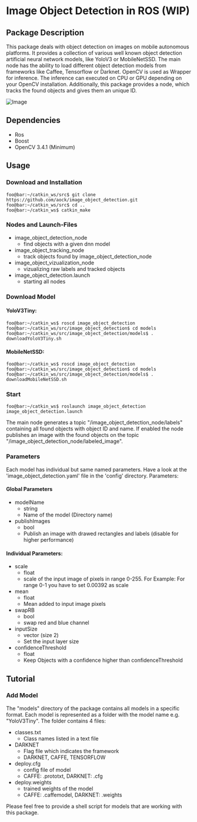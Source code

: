 # Image Object Detection in ROS (WIP)

## Package Description
This package deals with object detection on images on mobile autonomous platforms. It provides a collection of various well known object detection artificial neural network models, like YoloV3 or MobileNetSSD. The main node has the ability to load different object detection models from frameworks like Caffee, Tensorflow or Darknet. OpenCV is used as Wrapper for inference. The inference can executed on CPU or GPU depending on your OpenCV installation. Additionally, this package provides a node, which tracks the found objects and gives them an unique ID.

![Image](/images/image_object_detection.png)

## Dependencies
- Ros
- Boost
- OpenCV 3.4.1 (Minimum)

## Usage

### Download and Installation
```console
foo@bar:~/catkin_ws/src$ git clone https://github.com/aock/image_object_detection.git
foo@bar:~/catkin_ws/src$ cd ..
foo@bar:~/catkin_ws$ catkin_make
```

### Nodes and Launch-Files
- image_object_detection_node
  - find objects with a given dnn model
- image_object_tracking_node
  - track objects found by image_object_detection_node
- image_object_vizualization_node
  - vizualizing raw labels and tracked objects
- image_object_detection.launch
  - starting all nodes

### Download Model

#### YoloV3Tiny:
```console
foo@bar:~/catkin_ws$ roscd image_object_detection
foo@bar:~/catkin_ws/src/image_object_detection$ cd models
foo@bar:~/catkin_ws/src/image_object_detection/models$ . downloadYoloV3Tiny.sh
```

#### MobileNetSSD:
```console
foo@bar:~/catkin_ws$ roscd image_object_detection
foo@bar:~/catkin_ws/src/image_object_detection$ cd models
foo@bar:~/catkin_ws/src/image_object_detection/models$ . downloadMobileNetSSD.sh
```

### Start
```console
foo@bar:~/catkin_ws$ roslaunch image_object_detection image_object_detection.launch
```
The main node generates a topic "/image_object_detection_node/labels" containing all found objects with object ID and name.
If enabled the node publishes an image with the found objects on the topic "/image_object_detection_node/labeled_image".

### Parameters
Each model has individual but same named parameters. Have a look at the 'image_object_detection.yaml' file in the 'config' directory. Parameters:

#### Global Parameters

- modelName
  - string
  - Name of the model (Directory name)
- publishImages
  - bool
  - Publish an image with drawed rectangles and labels (disable for higher performance)
 
#### Individual Parameters:
- scale
  - float
  - scale of the input image of pixels in range 0-255. For Example: For range 0-1 you have to set 0.00392 as scale
- mean
  - float
  - Mean added to input image pixels
- swapRB
  - bool
  - swap red and blue channel
- inputSize
  - vector (size 2)
  - Set the input layer size
- confidenceThreshold
  - float
  - Keep Objects with a confidence higher than confidenceThreshold


## Tutorial
### Add Model
The "models" directory of the package contains all models in a specific format. Each model is represented as a folder with the model name e.g. "YoloV3Tiny". The folder contains 4 files:

- classes.txt 
  - Class names listed in a text file
- DARKNET
  - Flag file which indicates the framework
  - DARKNET, CAFFE, TENSORFLOW
- deploy.cfg
  - config file of model
  - CAFFE: .prototxt, DARKNET: .cfg
- deploy.weights
  - trained weights of the model
  - CAFFE: .caffemodel, DARKNET: .weights
  
Please feel free to provide a shell script for models that are working with this package.



